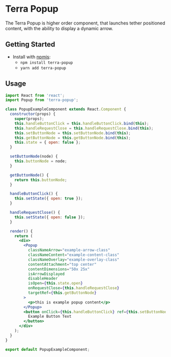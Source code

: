 # Terra Popup

The Terra Popup is higher order component, that launches tether positioned content, with the ability to display a dynamic arrow.

## Getting Started

- Install with [npmjs](https://www.npmjs.com):
  - `npm install terra-popup`
  - `yarn add terra-popup`

## Usage

```jsx
import React from 'react';
import Popup from 'terra-popup';

class PopupExampleComponent extends React.Component {
  constructor(props) {
    super(props);
    this.handleButtonClick = this.handleButtonClick.bind(this);
    this.handleRequestClose = this.handleRequestClose.bind(this);
    this.setButtonNode = this.setButtonNode.bind(this);
    this.getButtonNode = this.getButtonNode.bind(this);
    this.state = { open: false };
  }

  setButtonNode(node) {
    this.buttonNode = node;
  }

  getButtonNode() {
    return this.buttonNode;
  }

  handleButtonClick() {
    this.setState({ open: true });
  }

  handleRequestClose() {
    this.setState({ open: false });
  }

  render() {
    return (
      <div>
        <Popup
          classNameArrow="example-arrow-class"
          classNameContent="example-content-class"
          classNameOverlay="example-overlay-class"
          contentAttachment="top center"
          contentDimensions="50x 25x"
          isArrowDisplayed
          disableHeader
          isOpen={this.state.open}
          onRequestClose={this.handleRequestClose}
          targetRef={this.getButtonNode}
        >
          <p>this is example popup content</p>
        </Popup>
        <button onClick={this.handleButtonClick} ref={this.setButtonNode}>
          Example Button Text
        </button>
      </div>
    );
  }
}

export default PopupExampleComponent;
```

